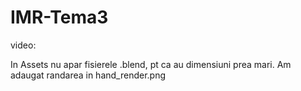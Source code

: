 # IMR-Tema3

video:

In Assets nu apar fisierele .blend, pt ca au dimensiuni prea mari. Am adaugat randarea in hand_render.png
